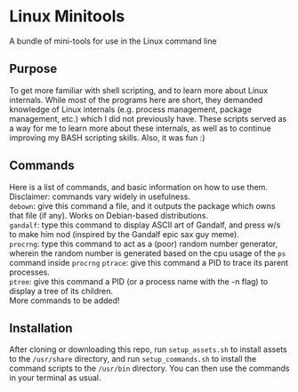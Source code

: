 # Linux Minitools
A bundle of mini-tools for use in the Linux command line
## Purpose
To get more familiar with shell scripting, and to learn more about Linux internals. While most of the programs here are short, they demanded knowledge of Linux internals (e.g. process management, package management, etc.) which I did not previously have. These scripts served as a way for me to learn more about these internals, as well as to continue improving my BASH scripting skills. Also, it was fun :)
## Commands
Here is a list of commands, and basic information on how to use them. Disclaimer: commands vary widely in usefulness.\
`debown`: give this command a file, and it outputs the package which owns that file (if any). Works on Debian-based distributions.\
`gandalf`: type this command to display ASCII art of Gandalf, and press w/s to make him nod (inspired by the Gandalf epic sax guy meme).\
`procrng`: type this command to act as a (poor) random number generator, wherein the random number is generated based on the cpu usage of the `ps` command inside `procrng`
`ptrace`: give this command a PID to trace its parent processes.\
`ptree`: give this command a PID (or a process name with the -n flag) to display a tree of its children.\
More commands to be added!
## Installation
After cloning or downloading this repo, run `setup_assets.sh` to install assets to the `/usr/share` directory, and run `setup_commands.sh` to install the command scripts to the `/usr/bin` directory. You can then use the commands in your terminal as usual.
